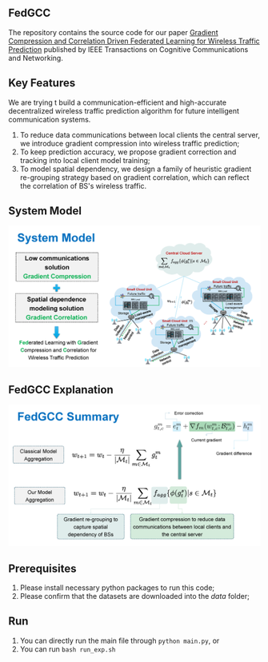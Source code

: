 ## FedGCC

The repository contains the source code for our
paper [Gradient Compression and Correlation Driven Federated Learning for Wireless Traffic Prediction](https://ieeexplore.ieee.org/stamp/stamp.jsp?tp=&arnumber=10818793)
published by IEEE Transactions on Cognitive Communications and
Networking.

## Key Features
We are trying t build a communication-efficient and 
high-accurate decentralized 
wireless traffic prediction algorithm for future intelligent 
communication systems.

1. To reduce data communications between local clients the central 
   server, we introduce gradient compression into wireless traffic 
   prediction;
2. To keep prediction accuracy, we propose gradient correction and 
   tracking into local client model training;
3. To model spatial dependency, we design a family of heuristic 
   gradient re-grouping strategy based on gradient correlation, 
   which can reflect the correlation of BS's wireless traffic.

## System Model

![image](png/system.png)

## FedGCC Explanation

![image](png/FedGCC.png)

## Prerequisites
1. Please install necessary python packages to run this code;
2. Please confirm that the datasets are downloaded into the *data* 
   folder;

## Run 
1. You can directly run the main file through `python main.py`, or
2. You can run `bash run_exp.sh`
